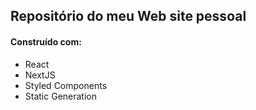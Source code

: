 ## Repositório do meu Web site pessoal

#### Construído com:
- React 
- NextJS
- Styled Components
- Static Generation
